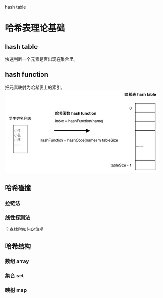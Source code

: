 
hash table

# 哈希表理论基础
## hash table
快速判断一个元素是否出现在集合里。

## hash function
把元素映射为哈希表上的索引。
![2024-01-22-22-12-35.png](assets/2024-01-22-22-12-35.png)

## 哈希碰撞
### 拉链法

### 线性探测法

？查找时如何定位呢

## 哈希结构
### 数组 array

### 集合 set

### 映射 map